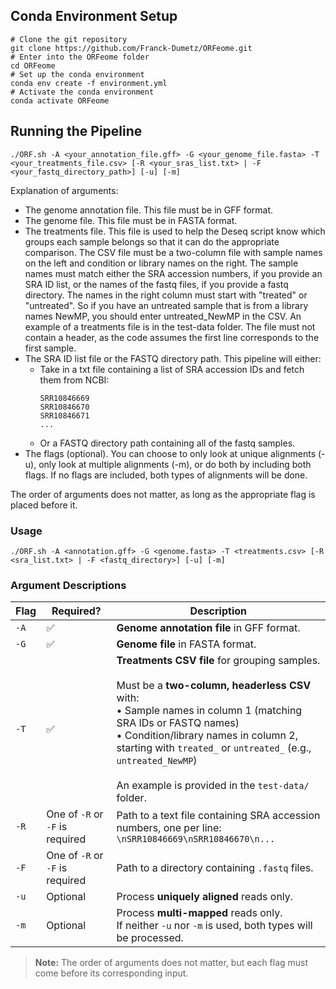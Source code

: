 ## Conda Environment Setup
```
# Clone the git repository
git clone https://github.com/Franck-Dumetz/ORFeome.git
# Enter into the ORFeome folder
cd ORFeome
# Set up the conda environment
conda env create -f environment.yml
# Activate the conda environment
conda activate ORFeome
```

## Running the Pipeline
```
./ORF.sh -A <your_annotation_file.gff> -G <your_genome_file.fasta> -T <your_treatments_file.csv> [-R <your_sras_list.txt> | -F <your_fastq_directory_path>] [-u] [-m]
```
Explanation of arguments:
- The genome annotation file. This file must be in GFF format.
- The genome file. This file must be in FASTA format.
- The treatments file. This file is used to help the Deseq script know which groups each sample belongs so that it can do the appropriate comparison. The CSV file must be a two-column file with sample names on the left and condition or library names on the right. The sample names must match either the SRA accession numbers, if you provide an SRA ID list, or the names of the fastq files, if you provide a fastq directory. The names in the right column must start with "treated" or "untreated". So if you have an untreated sample that is from a library names NewMP, you should enter untreated_NewMP in the CSV. An example of a treatments file is in the test-data folder. The file must not contain a header, as the code assumes the first line corresponds to the first sample.
- The SRA ID list file or the FASTQ directory path. This pipeline will either:
    - Take in a txt file containing a list of SRA accession IDs and fetch them from NCBI:
      ```
      SRR10846669
      SRR10846670
      SRR10846671
      ...
      ```
    - Or a FASTQ directory path containing all of the fastq samples.
- The flags (optional). You can choose to only look at unique alignments (-u), only look at multiple alignments (-m), or do both by including both flags. If no flags are included, both types of alignments will be done. 
  
The order of arguments does not matter, as long as the appropriate flag is placed before it. 

### Usage

```
./ORF.sh -A <annotation.gff> -G <genome.fasta> -T <treatments.csv> [-R <sra_list.txt> | -F <fastq_directory>] [-u] [-m]
```

### Argument Descriptions

| Flag | Required? | Description |
|------|-----------|-------------|
| `-A` | ✅ | **Genome annotation file** in GFF format. |
| `-G` | ✅ | **Genome file** in FASTA format. |
| `-T` | ✅ | **Treatments CSV file** for grouping samples. <br><br>Must be a **two-column, headerless CSV** with:<br>• Sample names in column 1 (matching SRA IDs or FASTQ names)<br>• Condition/library names in column 2, starting with `treated_` or `untreated_` (e.g., `untreated_NewMP`)<br><br>An example is provided in the `test-data/` folder. |
| `-R` | One of `-R` or `-F` is required | Path to a text file containing SRA accession numbers, one per line:<br>```\nSRR10846669\nSRR10846670\n...``` |
| `-F` | One of `-R` or `-F` is required | Path to a directory containing `.fastq` files. |
| `-u` | Optional | Process **uniquely aligned** reads only. |
| `-m` | Optional | Process **multi-mapped** reads only.<br>If neither `-u` nor `-m` is used, both types will be processed. |

> **Note:** The order of arguments does not matter, but each flag must come before its corresponding input.

